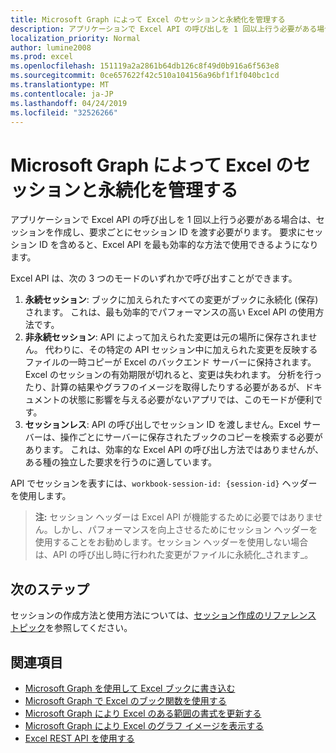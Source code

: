 ```yaml
---
title: Microsoft Graph によって Excel のセッションと永続化を管理する
description: アプリケーションで Excel API の呼び出しを 1 回以上行う必要がある場合は、セッションを作成し、要求ごとにセッション ID を渡す必要がります。 要求にセッション ID を含めると、Excel API を最も効率的な方法で使用できるようになります。
localization_priority: Normal
author: lumine2008
ms.prod: excel
ms.openlocfilehash: 151119a2a2861b64db126c8f49d0b916a6f563e8
ms.sourcegitcommit: 0ce657622f42c510a104156a96bf1f1f040bc1cd
ms.translationtype: MT
ms.contentlocale: ja-JP
ms.lasthandoff: 04/24/2019
ms.locfileid: "32526266"
---
```

# <a name="manage-sessions-and-persistence-in-excel-with-microsoft-graph"></a>Microsoft Graph によって Excel のセッションと永続化を管理する

アプリケーションで Excel API の呼び出しを 1 回以上行う必要がある場合は、セッションを作成し、要求ごとにセッション ID を渡す必要がります。 要求にセッション ID を含めると、Excel API を最も効率的な方法で使用できるようになります。

Excel API は、次の 3 つのモードのいずれかで呼び出すことができます。

1. **永続セッション**: ブックに加えられたすべての変更がブックに永続化 (保存) されます。 これは、最も効率的でパフォーマンスの高い Excel API の使用方法です。
2. **非永続セッション**: API によって加えられた変更は元の場所に保存されません。 代わりに、その特定の API セッション中に加えられた変更を反映するファイルの一時コピーが Excel のバックエンド サーバーに保持されます。 Excel のセッションの有効期限が切れると、変更は失われます。 分析を行ったり、計算の結果やグラフのイメージを取得したりする必要があるが、ドキュメントの状態に影響を与える必要がないアプリでは、このモードが便利です。
3. **セッションレス**: API の呼び出しでセッション ID を渡しません。Excel サーバーは、操作ごとにサーバーに保存されたブックのコピーを検索する必要があります。 これは、効率的な Excel API の呼び出し方法ではありませんが、ある種の独立した要求を行うのに適しています。

API でセッションを表すには、`workbook-session-id: {session-id}` ヘッダーを使用します。

>**注:** セッション ヘッダーは Excel API が機能するために必要ではありません。しかし、パフォーマンスを向上させるためにセッション ヘッダーを使用することをお勧めします。セッション ヘッダーを使用しない場合は、API の呼び出し時に行われた変更がファイルに永続化_されます_。  

## <a name="next-step"></a>次のステップ
セッションの作成方法と使用方法については、[セッション作成のリファレンス トピック](/graph/api/workbook-createsession?view=graph-rest-1.0)を参照してください。

## <a name="see-also"></a>関連項目
* [Microsoft Graph を使用して Excel ブックに書き込む](excel-write-to-workbook.md)
* [Microsoft Graph で Excel のブック関数を使用する](excel-use-functions.md)
* [Microsoft Graph により Excel のある範囲の書式を更新する](excel-update-range-format.md)
* [Microsoft Graph により Excel のグラフ イメージを表示する](excel-display-chart-image.md)
* [Excel REST API を使用する](/graph/api/resources/excel?view=graph-rest-1.0)
